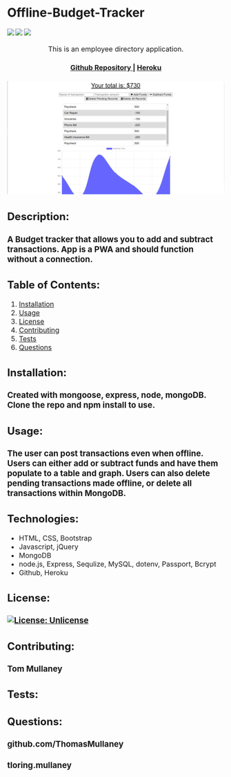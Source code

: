 # Offline-Budget-Tracker

<div>
    <h4>
    </a>
    <a href="https://github.com/ThomasMullaney/Offline-Budget-Tracker/stargazers"><img src="https://img.shields.io/github/stars/ThomasMullaney/Offline-Budget-Tracker.svg?style=plasticr"/></a>
    <a href="https://github.com/ThomasMullaney/Offline-Budget-Tracker/commits/master"><img src="https://img.shields.io/github/last-commit/ThomasMullaney/Offline-Budget-Tracker.svg?style=plasticr"/></a>
        <a href="https://github.com/ThomasMullaney/Offline-Budget-Tracker/commits/master"><img src="https://img.shields.io/github/commit-activity/y/ThomasMullaney/Offline-Budget-Tracker.svg?style=plasticr"/></a>
    </h4>
</div>

<p align="center"><font size="3">
This is an employee directory application.</p>
<div align="center"><a name="menu"></a>
  <h4>
    <a href="https://github.com/ThomasMullaney/Offline-Budget-Tracker">
      Github Repository
    </a>
<span> | </span>
<a href="https://offline-pwa-budget-tracker.herokuapp.com/">
      Heroku
    </a>
  </h4>
</div>

![Screenshot of Application](img/Capture.PNG)
    

## Description:
### A Budget tracker that allows you to add and subtract transactions. App is a PWA and should function without a connection.

## Table of Contents:
     
1. [Installation](#installation)
2. [Usage](#usage)
3. [License](#license)
4. [Contributing](#contributing)
5. [Tests](#tests)
6. [Questions](#questions) 

## Installation: 
### Created with mongoose, express, node, mongoDB. Clone the repo and npm install to use. 

## Usage:
### The user can post transactions even when offline. Users can either add or subtract funds and have them populate to a table and graph. Users can also delete pending transactions made offline, or delete all transactions within MongoDB.

## Technologies:
<ul>
<li>HTML, CSS, Bootstrap</li>
<li>Javascript, jQuery</li>
<li>MongoDB</li>
<li>node.js, Express, Sequlize, MySQL, dotenv, Passport, Bcrypt</li>
<li>Github, Heroku</li>
</ul>

## License:
### [![License: Unlicense](https://img.shields.io/badge/license-Unlicense-blue.svg)](http://unlicense.org/)
    
## Contributing:
### Tom Mullaney

## Tests:
### 

    
## Questions:
### github.com/ThomasMullaney
### tloring.mullaney
    

